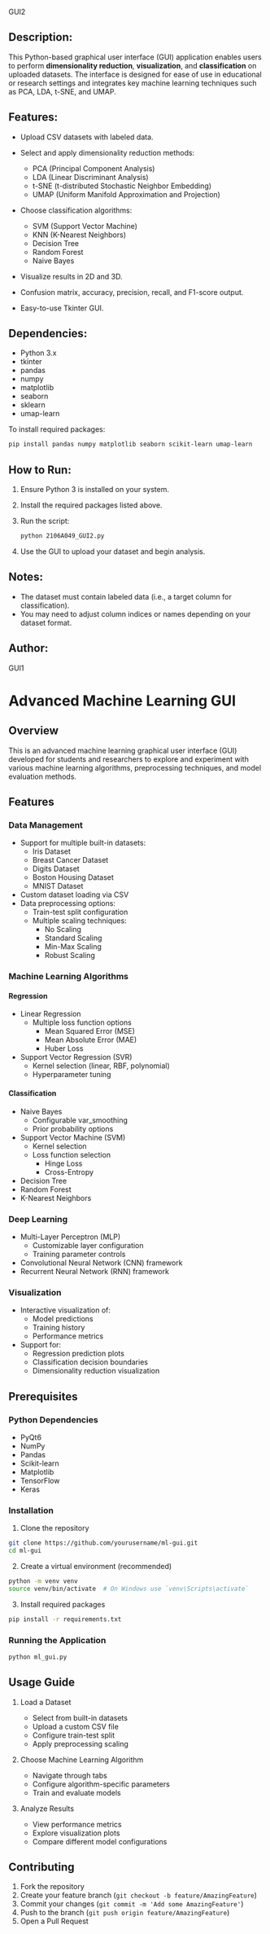 GUI2

## Description:

This Python-based graphical user interface (GUI) application enables users to perform **dimensionality reduction**, **visualization**, and **classification** on uploaded datasets. The interface is designed for ease of use in educational or research settings and integrates key machine learning techniques such as PCA, LDA, t-SNE, and UMAP.

## Features:

* Upload CSV datasets with labeled data.
* Select and apply dimensionality reduction methods:

  * PCA (Principal Component Analysis)
  * LDA (Linear Discriminant Analysis)
  * t-SNE (t-distributed Stochastic Neighbor Embedding)
  * UMAP (Uniform Manifold Approximation and Projection)
* Choose classification algorithms:

  * SVM (Support Vector Machine)
  * KNN (K-Nearest Neighbors)
  * Decision Tree
  * Random Forest
  * Naive Bayes
* Visualize results in 2D and 3D.
* Confusion matrix, accuracy, precision, recall, and F1-score output.
* Easy-to-use Tkinter GUI.

## Dependencies:

* Python 3.x
* tkinter
* pandas
* numpy
* matplotlib
* seaborn
* sklearn
* umap-learn

To install required packages:

```bash
pip install pandas numpy matplotlib seaborn scikit-learn umap-learn
```

## How to Run:

1. Ensure Python 3 is installed on your system.
2. Install the required packages listed above.
3. Run the script:

   ```bash
   python 2106A049_GUI2.py
   ```
4. Use the GUI to upload your dataset and begin analysis.

## Notes:

* The dataset must contain labeled data (i.e., a target column for classification).
* You may need to adjust column indices or names depending on your dataset format.

## Author:

GUI1

# Advanced Machine Learning GUI

## Overview
This is an advanced machine learning graphical user interface (GUI) developed for students and researchers to explore and experiment with various machine learning algorithms, preprocessing techniques, and model evaluation methods.

## Features

### Data Management
- Support for multiple built-in datasets:
  * Iris Dataset
  * Breast Cancer Dataset
  * Digits Dataset
  * Boston Housing Dataset
  * MNIST Dataset
- Custom dataset loading via CSV
- Data preprocessing options:
  * Train-test split configuration
  * Multiple scaling techniques:
    - No Scaling
    - Standard Scaling
    - Min-Max Scaling
    - Robust Scaling

### Machine Learning Algorithms

#### Regression
- Linear Regression
  * Multiple loss function options
    - Mean Squared Error (MSE)
    - Mean Absolute Error (MAE)
    - Huber Loss
- Support Vector Regression (SVR)
  * Kernel selection (linear, RBF, polynomial)
  * Hyperparameter tuning

#### Classification
- Naive Bayes
  * Configurable var_smoothing
  * Prior probability options
- Support Vector Machine (SVM)
  * Kernel selection
  * Loss function selection
    - Hinge Loss
    - Cross-Entropy
- Decision Tree
- Random Forest
- K-Nearest Neighbors

### Deep Learning
- Multi-Layer Perceptron (MLP)
  * Customizable layer configuration
  * Training parameter controls
- Convolutional Neural Network (CNN) framework
- Recurrent Neural Network (RNN) framework

### Visualization
- Interactive visualization of:
  * Model predictions
  * Training history
  * Performance metrics
- Support for:
  * Regression prediction plots
  * Classification decision boundaries
  * Dimensionality reduction visualization

## Prerequisites

### Python Dependencies
- PyQt6
- NumPy
- Pandas
- Scikit-learn
- Matplotlib
- TensorFlow
- Keras

### Installation

1. Clone the repository
```bash
git clone https://github.com/yourusername/ml-gui.git
cd ml-gui
```

2. Create a virtual environment (recommended)
```bash
python -m venv venv
source venv/bin/activate  # On Windows use `venv\Scripts\activate`
```

3. Install required packages
```bash
pip install -r requirements.txt
```

### Running the Application
```bash
python ml_gui.py
```

## Usage Guide

1. Load a Dataset
   - Select from built-in datasets
   - Upload a custom CSV file
   - Configure train-test split
   - Apply preprocessing scaling

2. Choose Machine Learning Algorithm
   - Navigate through tabs
   - Configure algorithm-specific parameters
   - Train and evaluate models

3. Analyze Results
   - View performance metrics
   - Explore visualization plots
   - Compare different model configurations

## Contributing
1. Fork the repository
2. Create your feature branch (`git checkout -b feature/AmazingFeature`)
3. Commit your changes (`git commit -m 'Add some AmazingFeature'`)
4. Push to the branch (`git push origin feature/AmazingFeature`)
5. Open a Pull Request


